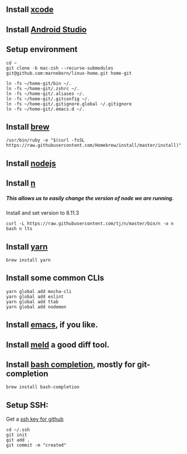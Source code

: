 ## Install [xcode](https://developer.apple.com/xcode/)
## Install [Android Studio](https://developer.android.com/studio/)

## Setup environment
```
cd ~
git clone -b mac-zsh --recurse-submodules git@github.com:marneborn/linux-home.git home-git

ln -fs ~/home-git/bin ~/.
ln -fs ~/home-git/.zshrc ~/.
ln -fs ~/home-git/.aliases ~/.
ln -fs ~/home-git/.gitconfig ~/.
ln -fs ~/home-git/.gitignore.global ~/.gitignore
ln -fs ~/home-git/.emacs.d ~/.
```

## Install [brew](https://brew.sh/)
```
/usr/bin/ruby -e "$(curl -fsSL https://raw.githubusercontent.com/Homebrew/install/master/install)"
```

## Install [nodejs](https://nodejs.org/en/download/)

## Install [n](https://www.npmjs.com/package/n)
##### This allows us to easily change the version of node we are running.

Install and set version to 8.11.3
```
curl -L https://raw.githubusercontent.com/tj/n/master/bin/n -o n
bash n lts
```
## Install [yarn](https://yarnpkg.com/lang/en/docs/install/#mac-stable)
```
brew install yarn
```

## Install some common CLIs
```
yarn global add mocha-cli
yarn global add eslint
yarn global add ttab
yarn global add nodemon
```

## Install [emacs](https://emacsformacosx.com/), if you like.

## Install [meld](https://github.com/yousseb/meld/releases/) a good diff tool.

## Install [bash completion](), mostly for git-completion
```
brew install bash-completion
```

## Setup SSH:
Get a [ssh key for github](https://help.github.com/articles/generating-a-new-ssh-key-and-adding-it-to-the-ssh-agent/)
```
cd ~/.ssh
git init
git add .
git commit -m "created"
```

